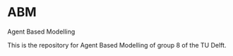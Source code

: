 # ABM
Agent Based Modelling

This is the repository for Agent Based Modelling of group 8 of the TU Delft. 
